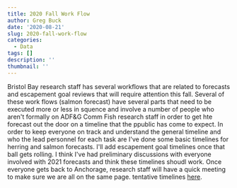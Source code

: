 ```yaml
---
title: 2020 Fall Work Flow
author: Greg Buck
date: '2020-08-21'
slug: 2020-fall-work-flow
categories:
  - Data
tags: []
description: ''
thumbnail: ''
---
```


Bristol Bay research staff has several workflows that are related to forecasts and escapement goal reviews that will require attention this fall. Several of these work flows (salmon forecast) have several parts that need to be executed more or less in squence and involve a number of people who aren't formally on ADF&G Comm Fish research staff in order to get hte forecast out the door on a timeline that the ppublic has come to expect. In order to keep everyone on track and understand the general timeline and who the lead personnel for each task are I've done some basic timelines for herring and salmon forecasts. I'll add escapement goal timelines once that ball gets rolling. I think I've had preliminary discussions with everyone involved with 2021 forecasts and think these timelines shoudl work. Once everyone gets back to Anchorage, research staff will have a quick meeting to make sure we are all on the same page. tentative timelines [here](https://rpubs.com/gbbuck/651371).

